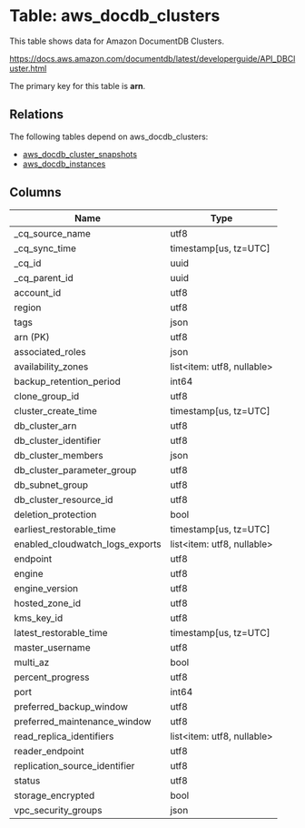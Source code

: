 # Table: aws_docdb_clusters

This table shows data for Amazon DocumentDB Clusters.

https://docs.aws.amazon.com/documentdb/latest/developerguide/API_DBCluster.html

The primary key for this table is **arn**.

## Relations

The following tables depend on aws_docdb_clusters:
  - [aws_docdb_cluster_snapshots](aws_docdb_cluster_snapshots)
  - [aws_docdb_instances](aws_docdb_instances)

## Columns

| Name          | Type          |
| ------------- | ------------- |
|_cq_source_name|utf8|
|_cq_sync_time|timestamp[us, tz=UTC]|
|_cq_id|uuid|
|_cq_parent_id|uuid|
|account_id|utf8|
|region|utf8|
|tags|json|
|arn (PK)|utf8|
|associated_roles|json|
|availability_zones|list<item: utf8, nullable>|
|backup_retention_period|int64|
|clone_group_id|utf8|
|cluster_create_time|timestamp[us, tz=UTC]|
|db_cluster_arn|utf8|
|db_cluster_identifier|utf8|
|db_cluster_members|json|
|db_cluster_parameter_group|utf8|
|db_subnet_group|utf8|
|db_cluster_resource_id|utf8|
|deletion_protection|bool|
|earliest_restorable_time|timestamp[us, tz=UTC]|
|enabled_cloudwatch_logs_exports|list<item: utf8, nullable>|
|endpoint|utf8|
|engine|utf8|
|engine_version|utf8|
|hosted_zone_id|utf8|
|kms_key_id|utf8|
|latest_restorable_time|timestamp[us, tz=UTC]|
|master_username|utf8|
|multi_az|bool|
|percent_progress|utf8|
|port|int64|
|preferred_backup_window|utf8|
|preferred_maintenance_window|utf8|
|read_replica_identifiers|list<item: utf8, nullable>|
|reader_endpoint|utf8|
|replication_source_identifier|utf8|
|status|utf8|
|storage_encrypted|bool|
|vpc_security_groups|json|